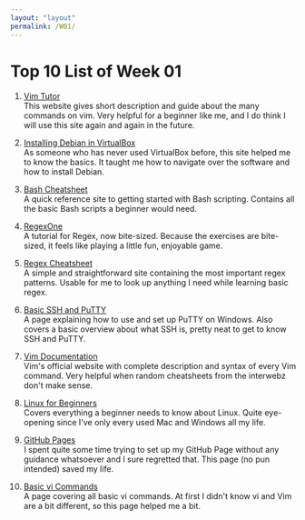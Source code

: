 ```yaml
---
layout: "layout"
permalink: /W01/
---
```


# Top 10 List of Week 01

1. [Vim Tutor](http://www2.geog.ucl.ac.uk/~plewis/teaching/unix/vimtutor)<br>
This website gives short description and guide about the many commands on vim.
Very helpful for a beginner like me, and I do think I will use this site again and again in the future.

2. [Installing Debian in VirtualBox](https://linuxhint.com/install_debian10_virtualbox)<br>
As someone who has never used VirtualBox before, this site helped me to know the basics.
It taught me how to navigate over the software and how to install Debian.

3. [Bash Cheatsheet](https://devhints.io/bash)<br>
A quick reference site to getting started with Bash scripting.
Contains all the basic Bash scripts a beginner would need.

4. [RegexOne](https://regexone.com/lesson/introduction_abcs)<br>
A tutorial for Regex, now bite-sized.
Because the exercises are bite-sized, it feels like playing a little fun, enjoyable game.

5. [Regex Cheatsheet](https://cheatography.com/davechild/cheat-sheets/regular-expressions)<br>
A simple and straightforward site containing the most important regex patterns.
Usable for me to look up anything I need while learning basic regex.

6. [Basic SSH and PuTTY](https://ssh.com/ssh/putty/windows)<br>
A page explaining how to use and set up PuTTY on Windows.
Also covers a basic overview about what SSH is, pretty neat to get to know SSH and PuTTY.

7. [Vim Documentation](https://www.vim.org/docs.php)<br>
Vim's official website with complete description and syntax of every Vim command.
Very helpful when random cheatsheets from the interwebz don't make sense.

8. [Linux for Beginners](https://linuxtopia.org/online_books/learning_debian_linux/index.html)<br>
Covers everything a beginner needs to know about Linux.
Quite eye-opening since I've only every used Mac and Windows all my life.

9. [GitHub Pages](https://guides.github.com/features/pages)<br>
I spent quite some time trying to set up my GitHub Page without any guidance whatsoever and I sure regretted that.
This page (no pun intended) saved my life.

10. [Basic vi Commands](https://cs.colostate.edu/helpdocs/vi.html)<br>
A page covering all basic vi commands.
At first I didn't know vi and Vim are a bit different, so this page helped me a bit.
